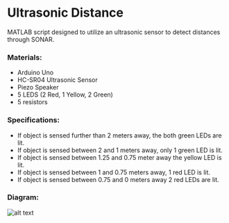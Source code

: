 # Ultrasonic Distance
MATLAB script designed to utilize an ultrasonic sensor to detect distances through SONAR.

### Materials:
- Arduino Uno
- HC-SR04 Ultrasonic Sensor 
- Piezo Speaker
- 5 LEDS (2 Red, 1 Yellow, 2 Green)
- 5 resistors

### Specifications:
- If object is sensed further than 2 meters away, the both green LEDs are lit.
- If object is sensed between 2 and 1 meters away, only 1 green LED is lit.
- If object is sensed between 1.25 and 0.75 meter away the yellow LED is lit.
- If object is sensed between 1 and 0.75 meters away, 1 red LED is lit.
- If object is sensed between 0.75 and 0 meters away 2 red LEDs are lit. 

### Diagram:
![alt text](https://github.com/katie-plese/MECH-103/blob/main/Ultrasonic%20Distance/ultrasonic_distance.jpg "Picture")
